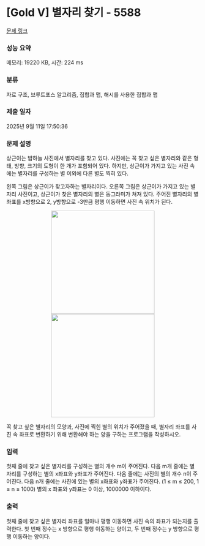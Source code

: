 # [Gold V] 별자리 찾기 - 5588 

[문제 링크](https://www.acmicpc.net/problem/5588) 

### 성능 요약

메모리: 19220 KB, 시간: 224 ms

### 분류

자료 구조, 브루트포스 알고리즘, 집합과 맵, 해시를 사용한 집합과 맵

### 제출 일자

2025년 9월 11일 17:50:36

### 문제 설명

<p>상근이는 밤하늘 사진에서 별자리를 찾고 있다. 사진에는 꼭 찾고 싶은 별자리와 같은 형태, 방향, 크기의 도형이 한 개가 포함되어 있다. 하지만, 상근이가 가지고 있는 사진 속에는 별자리를 구성하는 별 이외에 다른 별도 찍혀 있다.</p>

<p>왼쪽 그림은 상근이가 찾고자하는 별자리이다. 오른쪽 그림은 상근이가 가지고 있는 별자리 사진이고, 상근이가 찾은 별자리의 별은 동그라미가 쳐져 있다. 주어진 별자리의 별 좌표를 x방향으로 2, y방향으로 -3만큼 평행 이동하면 사진 속 위치가 된다.</p>

<p style="text-align: center;"><img alt="" src="https://www.acmicpc.net/upload/images/star1.png" style="width: 270px; height: 270px;"><img alt="" src="https://www.acmicpc.net/upload/images/star2.png" style="width: 270px; height: 270px;"></p>

<p>꼭 찾고 싶은 별자리의 모양과, 사진에 찍힌 별의 위치가 주어졌을 때, 별자리 좌표를 사진 속 좌표로 변환하기 위해 변환해야 하는 양을 구하는 프로그램을 작성하시오.</p>

### 입력 

 <p>첫째 줄에 찾고 싶은 별자리를 구성하는 별의 개수 m이 주어진다. 다음 m개 줄에는 별자리를 구성하는 별의 x좌표와 y좌표가 주어진다. 다음 줄에는 사진의 별의 개수 n이 주어진다. 다음 n개 줄에는 사진에 있는 별의 x좌표와 y좌표가 주어진다. (1 ≤ m ≤ 200, 1 ≤ n ≤ 1000) 별의 x 좌표와 y좌표는 0 이상, 1000000 이하이다.</p>

### 출력 

 <p>첫째 줄에 찾고 싶은 별자리 좌표를 얼마나 평행 이동하면 사진 속의 좌표가 되는지를 출력한다. 첫 번째 정수는 x 방향으로 평행 이동하는 양이고, 두 번째 정수는 y 방향으로 평행 이동하는 양이다.</p>

